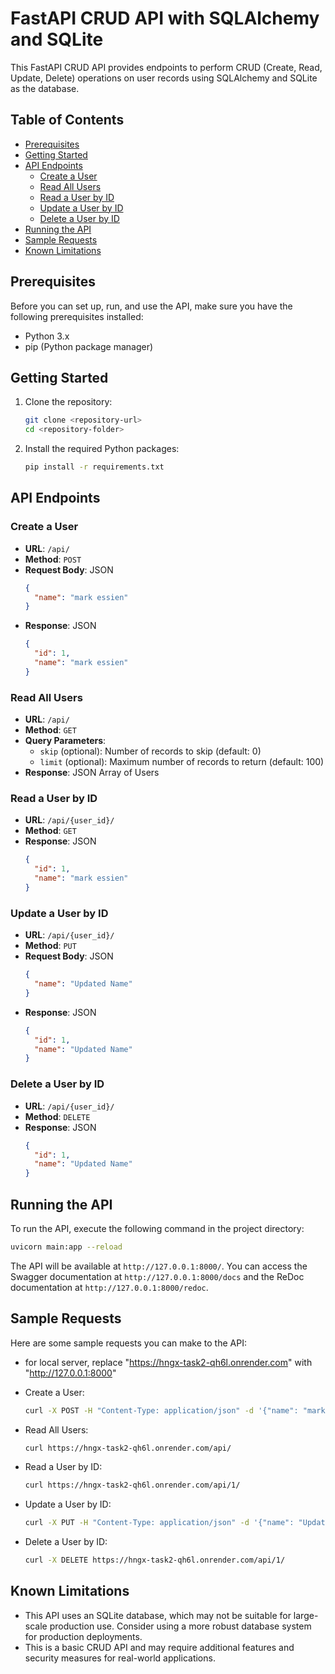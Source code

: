 


# FastAPI CRUD API with SQLAlchemy and SQLite

This FastAPI CRUD API provides endpoints to perform CRUD (Create, Read, Update, Delete) operations on user records using SQLAlchemy and SQLite as the database.

## Table of Contents

- [Prerequisites](#prerequisites)
- [Getting Started](#getting-started)
- [API Endpoints](#api-endpoints)
  - [Create a User](#create-a-user)
  - [Read All Users](#read-all-users)
  - [Read a User by ID](#read-a-user-by-id)
  - [Update a User by ID](#update-a-user-by-id)
  - [Delete a User by ID](#delete-a-user-by-id)
- [Running the API](#running-the-api)
- [Sample Requests](#sample-requests)
- [Known Limitations](#known-limitations)

## Prerequisites

Before you can set up, run, and use the API, make sure you have the following prerequisites installed:

- Python 3.x
- pip (Python package manager)

## Getting Started

1. Clone the repository:

   ```bash
   git clone <repository-url>
   cd <repository-folder>
   ```

2. Install the required Python packages:

   ```bash
   pip install -r requirements.txt
   ```

## API Endpoints

### Create a User

- **URL**: `/api/`
- **Method**: `POST`
- **Request Body**: JSON
  ```json
  {
    "name": "mark essien"
  }
  ```
- **Response**: JSON
  ```json
  {
    "id": 1,
    "name": "mark essien"
  }
  ```

### Read All Users

- **URL**: `/api/`
- **Method**: `GET`
- **Query Parameters**:
  - `skip` (optional): Number of records to skip (default: 0)
  - `limit` (optional): Maximum number of records to return (default: 100)
- **Response**: JSON Array of Users

### Read a User by ID

- **URL**: `/api/{user_id}/`
- **Method**: `GET`
- **Response**: JSON
  ```json
  {
    "id": 1,
    "name": "mark essien"
  }
  ```

### Update a User by ID

- **URL**: `/api/{user_id}/`
- **Method**: `PUT`
- **Request Body**: JSON
  ```json
  {
    "name": "Updated Name"
  }
  ```
- **Response**: JSON
  ```json
  {
    "id": 1,
    "name": "Updated Name"
  }
  ```

### Delete a User by ID

- **URL**: `/api/{user_id}/`
- **Method**: `DELETE`
- **Response**: JSON
  ```json
  {
    "id": 1,
    "name": "Updated Name"
  }
  ```

## Running the API

To run the API, execute the following command in the project directory:

```bash
uvicorn main:app --reload
```

The API will be available at `http://127.0.0.1:8000/`. You can access the Swagger documentation at `http://127.0.0.1:8000/docs` and the ReDoc documentation at `http://127.0.0.1:8000/redoc`.

## Sample Requests

Here are some sample requests you can make to the API:

- for local server, replace "https://hngx-task2-qh6l.onrender.com" with "http://127.0.0.1:8000"

- Create a User:
  ```bash
  curl -X POST -H "Content-Type: application/json" -d '{"name": "mark essien"}' https://hngx-task2-qh6l.onrender.com/api/
  ```

- Read All Users:
  ```bash
  curl https://hngx-task2-qh6l.onrender.com/api/
  ```

- Read a User by ID:
  ```bash
  curl https://hngx-task2-qh6l.onrender.com/api/1/
  ```

- Update a User by ID:
  ```bash
  curl -X PUT -H "Content-Type: application/json" -d '{"name": "Updated Name"}' https://hngx-task2-qh6l.onrender.com/api/1/
  ```

- Delete a User by ID:
  ```bash
  curl -X DELETE https://hngx-task2-qh6l.onrender.com/api/1/
  ```

## Known Limitations

- This API uses an SQLite database, which may not be suitable for large-scale production use. Consider using a more robust database system for production deployments.
- This is a basic CRUD API and may require additional features and security measures for real-world applications.
```

